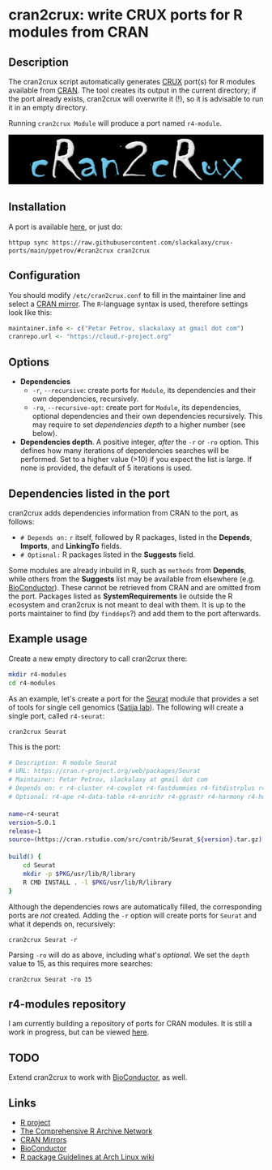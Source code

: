 # cran2crux: write CRUX ports for R modules from CRAN

## Description
The cran2crux script automatically generates [CRUX](https://crux.nu/) port(s) for R modules available from [CRAN](https://cran.r-project.org/). The tool creates its output in the current directory; if the port already exists, cran2crux will overwrite it (!), so it is advisable to run it in an empty directory. 

Running `cran2crux Module` will produce a port named `r4-module`.

![img](./cran2crux.png)

## Installation
A port is available [here](https://github.com/slackalaxy/crux-ports/tree/main/ppetrov/cran2crux), or just do:

    httpup sync https://raw.githubusercontent.com/slackalaxy/crux-ports/main/ppetrov/#cran2crux cran2crux


## Configuration
You should modify `/etc/cran2crux.conf` to fill in the maintainer line and select a [CRAN mirror](https://cran.r-project.org/mirrors.html). The `R`-language syntax is used, therefore settings look like this:
```R
maintainer.info <- c("Petar Petrov, slackalaxy at gmail dot com")
cranrepo.url <- "https://cloud.r-project.org"
```
## Options
* **Dependencies**
  * `-r`, `--recursive`: create ports for `Module`, its dependencies and their own dependencies, recursively.  
  * `-ro`, `--recursive-opt`: create port for `Module`, its dependencies, optional dependencies and their own dependencies recursively. This may require to set *dependencies depth* to a higher number (see below).  
* **Dependencies depth**. A positive integer, *after* the `-r` or `-ro` option. This defines how many iterations of dependencies searches will be performed. Set to a higher value (>10) if you expect the list is large. If none is provided, the default of 5 iterations is used.

## Dependencies listed in the port
cran2crux adds dependencies information from CRAN to the port, as follows:
* `# Depends on:` `r` itself, followed by R packages, listed in the **Depends**, **Imports**, and **LinkingTo** fields.
* `# Optional:` R packages listed in the **Suggests** field.

Some modules are already inbuild in R, such as `methods` from **Depends**, while others from the **Suggests** list may be available from elsewhere (e.g. [BioConductor](https://bioconductor.org/)). These cannot be retrieved from CRAN and are omitted from the port. Packages listed as **SystemRequirements** lie outside the R ecosystem and cran2crux is not meant to deal with them. It is up to the ports maintainer to find (by `finddeps`?) and add them to the port afterwards.

## Example usage
Create a new empty directory to call cran2crux there:
```BASH
mkdir r4-modules
cd r4-modules 
```
As an example, let's create a port for the [Seurat](https://cran.r-project.org/web/packages/Seurat/) module that provides a set of tools for single cell genomics ([Satija lab](https://satijalab.org/seurat/)). The following will create a single port, called `r4-seurat`:

    cran2crux Seurat

This is the port:
```BASH
# Description: R module Seurat
# URL: https://cran.r-project.org/web/packages/Seurat
# Maintainer: Petar Petrov, slackalaxy at gmail dot com
# Depends on: r r4-cluster r4-cowplot r4-fastdummies r4-fitdistrplus r4-future r4-future-apply r4-generics r4-ggplot2 r4-ggrepel r4-ggridges r4-httr r4-ica r4-igraph r4-irlba r4-jsonlite r4-kernsmooth r4-leiden r4-lifecycle r4-lmtest r4-mass r4-matrix r4-matrixstats r4-miniui r4-patchwork r4-pbapply r4-plotly r4-png r4-progressr r4-purrr r4-rann r4-rcolorbrewer r4-rcpp r4-rcppannoy r4-rcppeigen r4-rcpphnsw r4-rcppprogress r4-reticulate r4-rlang r4-rocr r4-rspectra r4-rtsne r4-scales r4-scattermore r4-sctransform r4-seuratobject r4-shiny r4-spatstat-explore r4-spatstat-geom r4-tibble r4-uwot
# Optional: r4-ape r4-data-table r4-enrichr r4-ggrastr r4-harmony r4-hdf5r r4-metap r4-mixtools r4-r-utils r4-rfast2 r4-rsvd r4-testthat r4-vgam

name=r4-seurat
version=5.0.1
release=1
source=(https://cran.rstudio.com/src/contrib/Seurat_${version}.tar.gz)

build() {
	cd Seurat
	mkdir -p $PKG/usr/lib/R/library
	R CMD INSTALL . -l $PKG/usr/lib/R/library
}
```
Although the dependencies rows are automatically filled, the corresponding ports are *not* created. Adding the `-r` option will create ports for `Seurat` and what it depends on, recursively:

    cran2crux Seurat -r
	
Parsing `-ro` will do as above, including what's *optional*. We set the `depth` value to 15, as this requires more searches:

	cran2crux Seurat -ro 15

## r4-modules repository
I am currently building a repository of ports for CRAN modules. It is still a work in progress, but can be viewed [here](https://github.com/slackalaxy/crux-ports/tree/main/r4-modules).

## TODO
Extend cran2crux to work with [BioConductor](https://bioconductor.org/), as well.

## Links
* [R project](https://www.r-project.org/)
* [The Comprehensive R Archive Network](https://cran.r-project.org/)
* [CRAN Mirrors](https://cran.r-project.org/mirrors.html)
* [BioConductor](https://bioconductor.org/)
* [R package Guidelines at Arch Linux wiki](https://wiki.archlinux.org/title/R_package_guidelines)
